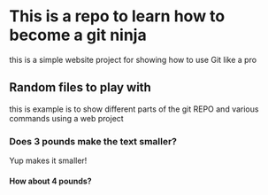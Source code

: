 # This is a repo to learn how to become a git ninja

this is a simple website project for showing how to use Git like a pro

## Random files to play with

this is example is to show different parts of the git REPO and various commands using a web project

### Does 3 pounds make the text smaller?

Yup makes it smaller!

#### How about 4 pounds?
